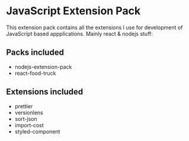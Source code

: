 # JavaScript Extension Pack

This extension pack contains all the extensions I use for development of JavaScript based appplications. Mainly react & nodejs stuff:

## Packs included
* nodejs-extension-pack
* react-food-truck

## Extensions included
* prettier
* versionlens
* sort-json
* import-cost
* styled-component
